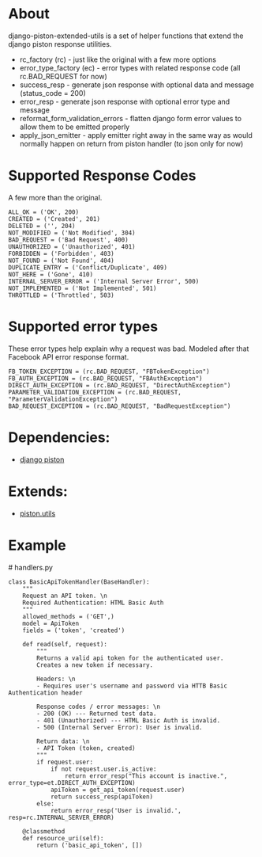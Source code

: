 # About

django-piston-extended-utils is a set of helper functions that extend the django piston response utilities.

* rc_factory (rc) - just like the original with a few more options
* error_type_factory (ec) - error types with related response code (all rc.BAD_REQUEST for now)
* success_resp - generate json response with optional data and message (status_code = 200)
* error_resp - generate json response with optional error type and message
* reformat_form_validation_errors - flatten django form error values to allow them to be emitted properly
* apply_json_emitter - apply emitter right away in the same way as would normally happen on return from piston handler (to json only for now)

# Supported Response Codes

A few more than the original.

    ALL_OK = ('OK', 200)
    CREATED = ('Created', 201)
    DELETED = ('', 204)
    NOT_MODIFIED = ('Not Modified', 304)
    BAD_REQUEST = ('Bad Request', 400)
    UNAUTHORIZED = ('Unauthorized', 401)
    FORBIDDEN = ('Forbidden', 403)
    NOT_FOUND = ('Not Found', 404)
    DUPLICATE_ENTRY = ('Conflict/Duplicate', 409)
    NOT_HERE = ('Gone', 410)
    INTERNAL_SERVER_ERROR = ('Internal Server Error', 500)
    NOT_IMPLEMENTED = ('Not Implemented', 501)
    THROTTLED = ('Throttled', 503)


# Supported error types

These error types help explain why a request was bad.  Modeled after that Facebook API error response format.

    FB_TOKEN_EXCEPTION = (rc.BAD_REQUEST, "FBTokenException")
    FB_AUTH_EXCEPTION = (rc.BAD_REQUEST, "FBAuthException")
    DIRECT_AUTH_EXCEPTION = (rc.BAD_REQUEST, "DirectAuthException")
    PARAMETER_VALIDATION_EXCEPTION = (rc.BAD_REQUEST, "ParameterValidationException")
    BAD_REQUEST_EXCEPTION = (rc.BAD_REQUEST, "BadRequestException")


# Dependencies: 
* [django piston](https://bitbucket.org/jespern/django-piston)


# Extends:  
* [piston.utils](https://bitbucket.org/jespern/django-piston/src/c4b2d21db51a/piston/utils.py)


# Example

\# handlers.py

    class BasicApiTokenHandler(BaseHandler):
        """
        Request an API token. \n
        Required Authentication: HTML Basic Auth
        """
        allowed_methods = ('GET',)
        model = ApiToken
        fields = ('token', 'created')
        
        def read(self, request):
            """
            Returns a valid api token for the authenticated user.
            Creates a new token if necessary.
            
            Headers: \n
            - Requires user's username and password via HTTB Basic Authentication header
            
            Response codes / error messages: \n
            - 200 (OK) --- Returned test data.
            - 401 (Unauthorized) --- HTML Basic Auth is invalid.
            - 500 (Internal Server Error): User is invalid.
            
            Return data: \n
            - API Token (token, created)
            """
            if request.user:
                if not request.user.is_active:
                    return error_resp("This account is inactive.", error_type=et.DIRECT_AUTH_EXCEPTION)
                apiToken = get_api_token(request.user)
                return success_resp(apiToken)
            else:
                return error_resp('User is invalid.', resp=rc.INTERNAL_SERVER_ERROR)

        @classmethod
        def resource_uri(self):
            return ('basic_api_token', [])